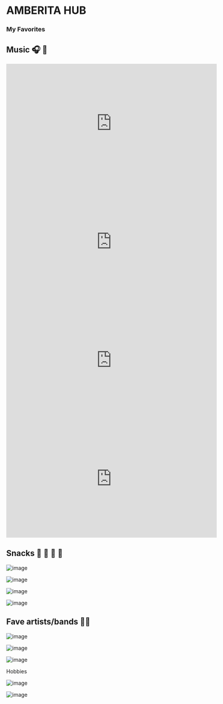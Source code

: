 
# AMBERITA HUB
### My Favorites
## Music 🎧 🎼 

<iframe width="560" height="315" src="https://www.youtube.com/embed/Sk0QCtUbyDk" title="YouTube video player" frameborder="0" allow="accelerometer; autoplay; clipboard-write; encrypted-media; gyroscope; picture-in-picture" allowfullscreen></iframe>

<iframe width="560" height="315" src="https://www.youtube.com/embed/QLCpqdqeoII" title="YouTube video player" frameborder="0" allow="accelerometer; autoplay; clipboard-write; encrypted-media; gyroscope; picture-in-picture" allowfullscreen></iframe>

<iframe width="560" height="315" src="https://www.youtube.com/embed/qU9mHegkTc4" title="YouTube video player" frameborder="0" allow="accelerometer; autoplay; clipboard-write; encrypted-media; gyroscope; picture-in-picture" allowfullscreen></iframe>

<iframe width="560" height="315" src="https://www.youtube.com/embed/oKL0erZSAdM" title="YouTube video player" frameborder="0" allow="accelerometer; autoplay; clipboard-write; encrypted-media; gyroscope; picture-in-picture" allowfullscreen></iframe>

## Snacks 🌭 🍔 🍟 🍕

![image](https://user-images.githubusercontent.com/118243982/203692110-a5838ba8-6010-4b1f-8644-c3dc6d2aaa3f.png)

![image](https://user-images.githubusercontent.com/118243982/203692623-f66077f6-eafa-4176-9627-4b6aca302586.png)

![image](https://user-images.githubusercontent.com/118243982/203692711-b4b6b3ea-652c-499c-ad94-cfd3fe68f52e.png)

![image](https://user-images.githubusercontent.com/118243982/203693023-f807c36c-6325-4b91-8fbf-2309bd006fa2.png)

## Fave artists/bands 🎤🎸

![image](https://user-images.githubusercontent.com/118243982/205815421-a9aa21d6-37f7-4cef-85cc-d842f5dc779d.png)

![image](https://user-images.githubusercontent.com/118243982/205815496-866458a1-5329-4815-9fd2-26bcb94ce76e.png)

![image](https://user-images.githubusercontent.com/118243982/205815566-94bf2617-55c4-4a91-ae17-51f041cd5541.png)

Hobbies

![image](https://user-images.githubusercontent.com/118243982/205815239-2c2df0cd-fb9d-48ef-9697-4c136e2757de.png)

![image](https://user-images.githubusercontent.com/118243982/205815306-ed640cb3-bcde-46fe-b2a6-85294316a5ac.png)
